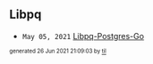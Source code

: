 ## Libpq


* <code>May 05, 2021</code> [Libpq-Postgres-Go](2021-05-05T17-15-06-libpq-postgres-go.md)

<sup><sub>generated 26 Jun 2021 21:09:03 by <a href='https://github.com/senorprogrammer/til'>til</a></sub></sup>

